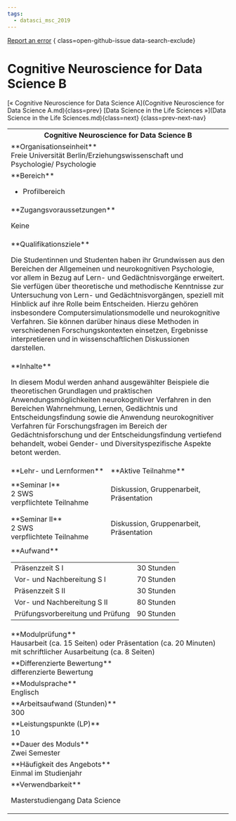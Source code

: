 ```yaml
---
tags:
  - datasci_msc_2019
---
```

[Report an error](https://github.com/SGSSGene/FUB-SUP/issues/new?title=Error%20in%20%22Cognitive%20Neuroscience%20for%20Data%20Science%20B%22&body=There%20seems%20to%20be%20an%20error%20in%20module%20%22Cognitive%20Neuroscience%20for%20Data%20Science%20B%22%2E%0A%0A%3CDescribe%20here%20a%20slightly%20more%20detailed%20description%20of%20what%20is%20wrong%3E&labels=bug)
{ class=open-github-issue data-search-exclude}

# Cognitive Neuroscience for Data Science B

[« Cognitive Neuroscience for Data Science A](Cognitive Neuroscience for Data Science A.md){class=prev}
[Data Science in the Life Sciences »](Data Science in the Life Sciences.md){class=next}
{class=prev-next-nav}

<table markdown id="moduledesc">
<tr markdown class="moduledesc_head"><th colspan="2">Cognitive Neuroscience for Data Science B </th></tr>
<tr markdown><td colspan="2">**Organisationseinheit**   <br>Freie Universität Berlin/Erziehungswissenschaft und Psychologie/ Psychologie</td></tr>

<tr markdown><td colspan="2">**Bereich**<br>


- Profilbereich

</td></tr>

<tr markdown><td colspan="2">**Zugangsvoraussetzungen** <br>

Keine


</td></tr>
<tr markdown><td colspan="2">**Qualifikationsziele**    <br>

Die Studentinnen und Studenten haben ihr Grundwissen aus den Bereichen der
Allgemeinen und neurokognitiven Psychologie, vor allem in Bezug auf Lern-
und Gedächtnisvorgänge erweitert. Sie verfügen über theoretische und
methodische Kenntnisse zur Untersuchung von Lern- und Gedächtnisvorgängen,
speziell mit Hinblick auf ihre Rolle beim Entscheiden. Hierzu gehören
insbesondere Computersimulationsmodelle und neurokognitive Verfahren. Sie
können darüber hinaus diese Methoden in verschiedenen Forschungskontexten
einsetzen, Ergebnisse interpretieren und in wissenschaftlichen Diskussionen
darstellen.


</td></tr>
<tr markdown><td colspan="2">**Inhalte**                <br>

In diesem Modul werden anhand ausgewählter Beispiele die theoretischen
Grundlagen und praktischen Anwendungsmöglichkeiten neurokognitiver Verfahren
in den Bereichen Wahrnehmung, Lernen, Gedächtnis und Entscheidungsfindung
sowie die Anwendung neurokognitiver Verfahren für Forschungsfragen im
Bereich der Gedächtnisforschung und der Entscheidungsfindung vertiefend
behandelt, wobei Gender- und Diversityspezifische Aspekte betont werden.


</td></tr>

<tr markdown><td>**Lehr- und Lernformen**</td><td>**Aktive Teilnahme**</td></tr>
<tr markdown><td> **Seminar I** <br>2 SWS <br> verpflichtete Teilnahme</td><td>

Diskussion, Gruppenarbeit, Präsentation
</td></tr>
<tr markdown><td> **Seminar II** <br>2 SWS <br> verpflichtete Teilnahme</td><td>

Diskussion, Gruppenarbeit, Präsentation
</td></tr>
<tr markdown><td colspan="2">**Aufwand**                <br>
<table class="aufwand_table">
<tr><td>Präsenzzeit S I</td><td>30 Stunden</td></tr>
<tr><td>Vor- und Nachbereitung S I</td><td>70 Stunden</td></tr>
<tr><td>Präsenzzeit S II</td><td>30 Stunden</td></tr>
<tr><td>Vor- und Nachbereitung S II</td><td>80 Stunden</td></tr>
<tr><td>Prüfungsvorbereitung und Prüfung</td><td>90 Stunden</td></tr>
</table>

</td></tr>
<tr markdown><td colspan="2">**Modulprüfung**             <br>Hausarbeit (ca. 15 Seiten) oder Präsentation (ca. 20 Minuten) mit
schriftlicher Ausarbeitung (ca. 8 Seiten)


</td></tr>
<tr markdown><td colspan="2">**Differenzierte Bewertung** <br>differenzierte Bewertung

</td></tr>
<tr markdown><td colspan="2">**Modulsprache**             <br>Englisch</td></tr>
<tr markdown><td colspan="2">**Arbeitsaufwand (Stunden)** <br>300</td></tr>
<tr markdown><td colspan="2">**Leistungspunkte (LP)**     <br>10</td></tr>
<tr markdown><td colspan="2">**Dauer des Moduls**         <br>Zwei Semester</td></tr>
<tr markdown><td colspan="2">**Häufigkeit des Angebots**  <br>Einmal im Studienjahr</td></tr>
<tr markdown><td colspan="2">**Verwendbarkeit**           <br>

Masterstudiengang Data Science


</td></tr>

</table>
